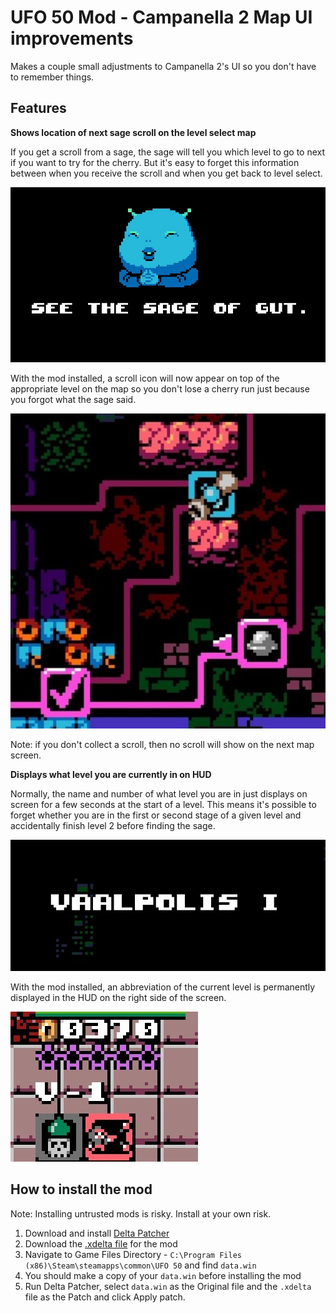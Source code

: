 # UFO 50 Mod - Campanella 2 Map UI improvements
Makes a couple small adjustments to Campanella 2's UI so you don't have to remember things.

## Features

**Shows location of next sage scroll on the level select map**

If you get a scroll from a sage, the sage will tell you which level to go to next if you want to try for the cherry. But it's easy to forget this information between when you receive the scroll and when you get back to level select.

![See the sage of Gut](/images/sage.jpg)

With the mod installed, a scroll icon will now appear on top of the appropriate level on the map so you don't lose a cherry run just because you forgot what the sage said.

![A scroll icon is on the Gut](/images/map_gut.jpg)

Note: if you don't collect a scroll, then no scroll will show on the next map screen. 

**Displays what level you are currently in on HUD**

Normally, the name and number of what level you are in just displays on screen for a few seconds at the start of a level. This means it's possible to forget whether you are in the first or second stage of a given level and accidentally finish level 2 before finding the sage.

![Vaalapolis I](/images/level_name.jpg)

With the mod installed, an abbreviation of the current level is permanently displayed in the HUD on the right side of the screen.

![V-1 displays under the star counter](/images/level_abbreviation.jpg)

## How to install the mod
Note: Installing untrusted mods is risky. Install at your own risk. 

1. Download and install [Delta Patcher](https://github.com/marco-calautti/DeltaPatcher/releases)
2. Download the [.xdelta file](/CAMP2_MAP_UI_1.7.0.2_v1.xdelta) for the mod
3. Navigate to Game Files Directory - `C:\Program Files (x86)\Steam\steamapps\common\UFO 50` and find `data.win`
4. You should make a copy of your `data.win` before installing the mod
5. Run Delta Patcher, select `data.win` as the Original file and the `.xdelta` file as the Patch and click Apply patch.
